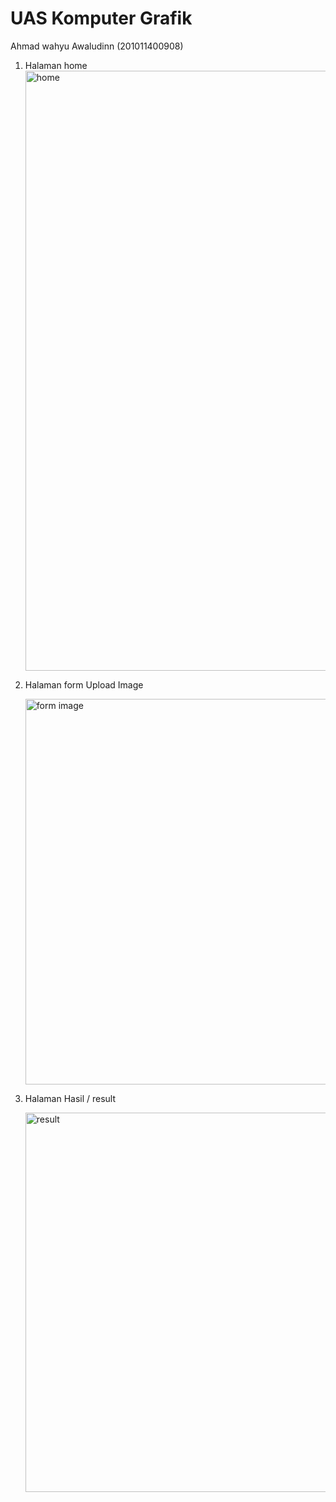 # UAS Komputer Grafik
Ahmad wahyu Awaludinn (201011400908)


1. Halaman home
   <img width="960" alt="home" src="https://github.com/kwul0208/Uas-Komputer-Grafik/assets/73464576/27e3d49b-7ebd-4005-af72-17ccea37b6f4">

2. Halaman form Upload Image
   
   <img width="617" alt="form image" src="https://github.com/kwul0208/Uas-Komputer-Grafik/assets/73464576/0b2aa909-c9b8-4776-a679-43cd2208e3e0">

4. Halaman Hasil / result
   
   <img width="607" alt="result" src="https://github.com/kwul0208/Uas-Komputer-Grafik/assets/73464576/ef8dfa04-740d-4cf9-8cb0-6da3b41073ad">


     







